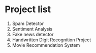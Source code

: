 # Project list

1. Spam Detector
2. Sentiment Analysis
3. Fake news detector
4. Handwritten Digit Recognition Project
5. Movie Recommendation System
